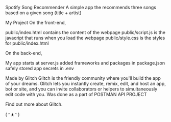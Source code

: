Spotify Song Recommender
A simple app the recommends three songs based on a given song (title + artist)

My Project
On the front-end,

public/index.html contains the content of the webpage
public/script.js is the javacript that runs when you load the webpage
public/style.css is the styles for public/index.html

On the back-end,

My app starts at server.js
added frameworks and packages in package.json
safely stored app secrets in .env 


Made by Glitch
Glitch is the friendly community where you'll build the app of your dreams. Glitch lets you instantly create, remix, edit, and host an app, bot or site, and you can invite collaborators or helpers to simultaneously edit code with you.
Was done as a part of POSTMAN API PROJECT

Find out more about Glitch.

( ᵔ ᴥ ᵔ )
